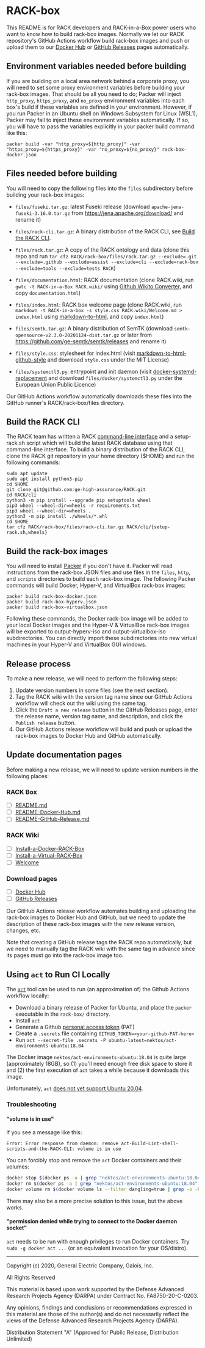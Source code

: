# RACK-box

This README is for RACK developers and RACK-in-a-Box power users who
want to know how to build rack-box images.  Normally we let our RACK
repository's GitHub Actions workflow build rack-box images and push or
upload them to our [Docker
Hub](https://hub.docker.com/repository/docker/gehighassurance/rack-box) or
[GitHub Releases](https://github.com/ge-high-assurance/RACK/releases)
pages automatically.

## Environment variables needed before building

If you are building on a local area network behind a corporate proxy,
you will need to set some proxy environment variables before building
your rack-box images.  That should be all you need to do; Packer will
inject `http_proxy`, `https_proxy`, and `no_proxy` environment
variables into each box's build if these variables are defined in your
environment.  However, if you run Packer in an Ubuntu shell on Windows
Subsystem for Linux (WSL1), Packer may fail to inject these
environment variables automatically.  If so, you will have to pass the
variables explicitly in your packer build command like this:

`packer build -var "http_proxy=${http_proxy}" -var "https_proxy=${https_proxy}" -var "no_proxy=${no_proxy}" rack-box-docker.json`

## Files needed before building

You will need to copy the following files into the `files`
subdirectory before building your rack-box images:

- `files/fuseki.tar.gz`: latest Fuseki release (download
  `apache-jena-fuseki-3.16.0.tar.gz` from
  <https://jena.apache.org/download/> and rename it)

- `files/rack-cli.tar.gz`: A binary distribution of the RACK CLI, see
  [Build the RACK CLI](#Build-the-RACK-CLI).

- `files/rack.tar.gz`: A copy of the RACK ontology and data (clone
  this repo and run `tar cfz RACK/rack-box/files/rack.tar.gz
  --exclude=.git --exclude=.github --exclude=assist --exclude=cli
  --exclude=rack-box --exclude=tools --exclude=tests RACK`)

- `files/documentation.html`: RACK documentation (clone RACK.wiki, run
  `gwtc -t RACK-in-a-Box RACK.wiki/` using [Github Wikito
  Converter](https://github.com/yakivmospan/github-wikito-converter),
  and copy `documentation.html`)

- `files/index.html`: RACK box welcome page (clone RACK.wiki, run
  `markdown -t RACK-in-a-box -s style.css RACK.wiki/Welcome.md >
  index.html` using
  [markdown-to-html](https://github.com/cwjohan/markdown-to-html), and
  copy `index.html`)

- `files/semtk.tar.gz`: A binary distribution of SemTK (download
  `semtk-opensource-v2.3.0-20201124-dist.tar.gz` or later from
  <https://github.com/ge-semtk/semtk/releases> and rename it)

- `files/style.css`: stylesheet for index.html (visit
  [markdown-to-html-github-style](https://github.com/KrauseFx/markdown-to-html-github-style)
  and download `style.css` under the MIT License)

- `files/systemctl3.py`: entrypoint and init daemon (visit
  [docker-systemd-replacement](https://github.com/gdraheim/docker-systemctl-replacement)
  and download `files/docker/systemctl3.py` under the European Union
  Public Licence)

Our GitHub Actions workflow automatically downloads these files into
the GitHub runner's RACK/rack-box/files directory.

## Build the RACK CLI

The RACK team has written a RACK [command-line
interface](https://github.com/ge-high-assurance/RACK/tree/master/cli)
and a setup-rack.sh script which will build the latest RACK database
using that command-line interface.  To build a binary distribution of
the RACK CLI, clone the RACK git repository in your home directory
($HOME) and run the following commands:

<!--
Note for documentation authors: These instructions should be kept in sync with
the Github Actions workflows.
-->

```shell
sudo apt update
sudo apt install python3-pip
cd $HOME
git clone git@github.com:ge-high-assurance/RACK.git
cd RACK/cli
python3 -m pip install --upgrade pip setuptools wheel
pip3 wheel --wheel-dir=wheels -r requirements.txt
pip3 wheel --wheel-dir=wheels .
python3 -m pip install ./wheels/*.whl
cd $HOME
tar cfz RACK/rack-box/files/rack-cli.tar.gz RACK/cli/{setup-rack.sh,wheels}
```

## Build the rack-box images

You will need to install [Packer](https://www.packer.io/) if you don't
have it.  Packer will read instructions from the rack-box JSON files
and use files in the `files`, `http`, and `scripts` directories to
build each rack-box image.  The following Packer commands will build
Docker, Hyper-V, and VirtualBox rack-box images:

```shell
packer build rack-box-docker.json
packer build rack-box-hyperv.json
packer build rack-box-virtualbox.json
```

Following these commands, the Docker rack-box image will be added to
your local Docker images and the Hyper-V & VirtualBox rack-box images
will be exported to output-hyperv-iso and output-virtualbox-iso
subdirectories.  You can directly import these subdirectories into new
virtual machines in your Hyper-V and VirtualBox GUI windows.

## Release process

To make a new release, we will need to perform the following steps:

1. Update version numbers in some files (see the next section).
2. Tag the RACK wiki with the version tag name since our GitHub
   Actions workflow will check out the wiki using the same tag.
3. Click the `Draft a new release` button in the GitHub Releases page,
   enter the release name, version tag name, and description, and
   click the `Publish release` button.
4. Our GitHub Actions release workflow will build and push or upload
   the rack-box images to Docker Hub and GitHub automatically.

## Update documentation pages

Before making a new release, we will need to update version numbers in
the following places:

### RACK Box

- [ ] [README.md](README.md)
- [ ] [README-Docker-Hub.md](README-Docker-Hub.md)
- [ ] [README-GitHub-Release.md](README-GitHub-Release.md)

### RACK Wiki

- [ ] [Install-a-Docker-RACK-Box](https://github.com/ge-high-assurance/RACK/wiki/Install-a-Docker-RACK-Box)
- [ ] [Install-a-Virtual-RACK-Box](https://github.com/ge-high-assurance/RACK/wiki/Install-a-Virtual-RACK-Box)
- [ ] [Welcome](https://github.com/ge-high-assurance/RACK/wiki/Welcome)

### Download pages

- [ ] [Docker Hub](https://hub.docker.com/repository/docker/gehighassurance/rack-box)
- [ ] [GitHub Releases](https://github.com/ge-high-assurance/RACK/releases)

Our GitHub Actions release workflow automates building and uploading
the rack-box images to Docker Hub and GitHub, but we need to update
the description of these rack-box images with the new release version,
changes, etc.

Note that creating a GitHub release tags the RACK repo automatically,
but we need to manually tag the RACK wiki with the same tag in advance
since its pages must go into the rack-box image too.

## Using `act` to Run CI Locally

The [`act`][act] tool can be used to run (an
approximation of) the Github Actions workflow locally:

- Download a binary release of Packer for Ubuntu, and place the `packer`
  executable in the `rack-box/` directory.
- Install `act`
- Generate a Github [personal access token][PAT] (PAT)
- Create a `.secrets` file containing `GITHUB_TOKEN=<your-github-PAT-here>`
- Run `act --secret-file .secrets -P ubuntu-latest=nektos/act-environments-ubuntu:18.04`

The Docker image `nektos/act-environments-ubuntu:18.04` is quite large
(approximately 18GB), so (1) you'll need enough free disk space to store it and
(2) the first execution of `act` takes a while because it downloads this image.

Unfortunately, `act` [does not yet support Ubuntu
20.04](https://github.com/nektos/act-environments/issues/4).

### Troubleshooting

#### "volume is in use"

If you see a message like this:

```text
Error: Error response from daemon: remove act-Build-Lint-shell-scripts-and-the-RACK-CLI: volume is in use
```

You can forcibly stop and remove the `act` Docker containers and their volumes:

```bash
docker stop $(docker ps -a | grep "nektos/act-environments-ubuntu:18.04" | awk '{print $1}')
docker rm $(docker ps -a | grep "nektos/act-environments-ubuntu:18.04" | awk '{print $1}')
docker volume rm $(docker volume ls --filter dangling=true | grep -o -E "act-.+$")
```

There may also be a more precise solution to this issue, but the above works.

#### "permission denied while trying to connect to the Docker daemon socket"

`act` needs to be run with enough privileges to run Docker containers. Try
`sudo -g docker act ...` (or an equivalent invocation for your OS/distro).

[act]: (https://github.com/nektos/act)
[PAT]: https://docs.github.com/en/free-pro-team@latest/github/authenticating-to-github/creating-a-personal-access-token

---
Copyright (c) 2020, General Electric Company, Galois, Inc.

All Rights Reserved

This material is based upon work supported by the Defense Advanced Research Projects Agency (DARPA) under Contract No. FA8750-20-C-0203.

Any opinions, findings and conclusions or recommendations expressed in this material are those of the author(s) and do not necessarily reflect the views of the Defense Advanced Research Projects Agency (DARPA).

Distribution Statement "A" (Approved for Public Release, Distribution Unlimited)
